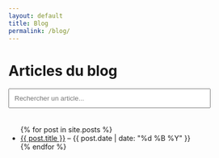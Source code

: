```yaml
---
layout: default
title: Blog
permalink: /blog/
---
```


<h1>Articles du blog</h1>

<!-- Barre de recherche -->
<input type="text" id="search-box" placeholder="Rechercher un article..." style="padding: 10px; width: 100%; max-width: 400px; margin-bottom: 20px;">

<!-- Résultats de recherche -->
<ul id="search-results"></ul>

<!-- Résultats par défaut (si aucune recherche) -->
<ul id="post-list">
  {% for post in site.posts %}
    <li>
      <a href="{{ post.url }}">{{ post.title }}</a> – {{ post.date | date: "%d %B %Y" }}
    </li>
  {% endfor %}
</ul>

<!-- Lunr.js + Script de recherche -->
<script src="https://unpkg.com/lunr/lunr.js"></script>
<script>
  let idx = null;
  let store = null;

  fetch('/lunr.json')
    .then(response => response.json())
    .then(data => {
      store = data.store;
      idx = lunr(function () {
        this.ref('id');
        this.field('title', { boost: 10 });
        this.field('content');
        this.field('categories');
        this.field('tags');

        for (let key in data.index) {
          this.add(data.index[key]);
        }
      });
    });

  document.getElementById('search-box').addEventListener('input', function () {
    const query = this.value.trim().toLowerCase();
    const resultsContainer = document.getElementById('search-results');
    const postList = document.getElementById('post-list');
    resultsContainer.innerHTML = '';

    if (!query || !idx) {
      postList.style.display = 'block';
      return;
    }

    postList.style.display = 'none';
    const results = idx.search(query);

    if (results.length === 0) {
      resultsContainer.innerHTML = '<li>Aucun résultat trouvé.</li>';
      return;
    }

    results.forEach(result => {
      const item = store[result.ref];
      const li = document.createElement('li');
      li.innerHTML = `<a href="${item.url}">${item.title}</a>`;
      resultsContainer.appendChild(li);
    });
  });
</script>
